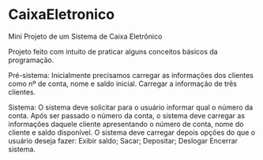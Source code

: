 # CaixaEletronico
Mini Projeto de um Sistema de Caixa Eletrônico

Projeto feito com intuito de praticar alguns conceitos básicos da programação.

Pré-sistema:
Inicialmente precisamos carregar as informações dos clientes como nº de conta, nome e saldo inicial. Carregar a informação de três clientes.

Sistema:
O sistema deve solicitar para o usuário informar qual o número da conta. Após ser passado o número da conta, o sistema deve carregar as informações daquele cliente apresentando o número de conta, nome do cliente e saldo disponível.
O sistema deve carregar depois opções do que o usuário deseja fazer:
Exibir saldo;
Sacar;
Depositar;
Deslogar
Encerrar sistema.

